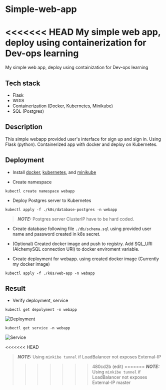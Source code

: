 # Simple-web-app
<<<<<<< HEAD
My simple web app, deploy using containerization for Dev-ops learning
=======
My simple web app, deploy using containization for Dev-ops learning

## Tech stack
- Flask
- WGIS
- Containerization (Docker, Kubernetes, Minikube)
- SQL (Postgres)

## Description
This simple webapp provided user's interface for sign up and sign in. Using Flask (python). Containerized app with docker and deploy on Kubernetes.

## Deployment
- Install [docker](https://docs.docker.com/engine/install/ubuntu/), [kubernetes](https://kubernetes.io/docs/tasks/tools/), and [minikube](https://minikube.sigs.k8s.io/docs/start/)

- Create namespace 
```
kubectl create namespace webapp
```

- Deploy Postgres server to Kubernetes 
```
kubectl apply -f ./k8s/database-postgres -n webapp
```
> **_NOTE:_**  Postgres server ClusterIP have to be hard coded.

- Create database following file 
```./db/schema.sql``` using provided user name and password created in k8s secret.

- (Optional) Created docker image and push to registry. Add SQL_URI (AlchemySQL connection URI) to docker enviroment variable.

- Create deployment for webapp. using created docker image (Currently my docker image)

```
kubectl apply -f ./k8s/web-app -n webapp
```

## Result
- Verify deployment, service
```
kubectl get depolyment -n webapp
```

![Deployment](<assert/Screenshot from 2024-02-20 17-40-20.png>)


```
kubectl get service -n webapp
```

![Service](<assert/Screenshot from 2024-02-20 17-30-07.png>)

<<<<<<< HEAD
> **_NOTE:_**  Using ```minkibe tunnel``` if LoadBalancer not exposes External-IP
>>>>>>> 480cd2b (edit)
=======
> **_NOTE:_**  Using ```minkibe tunnel``` if LoadBalancer not exposes External-IP
>>>>>>> master
